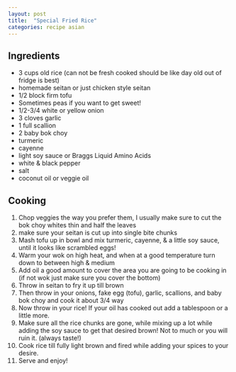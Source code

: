 ```yaml
---
layout: post
title:  "Special Fried Rice"
categories: recipe asian
---
```

## Ingredients

* 3 cups old rice (can not be fresh cooked should be like day old out of fridge is best)
* homemade seitan or just chicken style seitan
* 1/2 block firm tofu
* Sometimes peas if you want to get sweet!
* 1/2-3/4 white or yellow onion
* 3 cloves garlic
* 1 full scallion
* 2 baby bok choy
* turmeric
* cayenne
* light soy sauce or Braggs Liquid Amino Acids
* white & black pepper
* salt
* coconut oil or veggie oil


## Cooking

1. Chop veggies the way you prefer them, I usually make sure to cut the bok choy whites thin and half the leaves
2. make sure your seitan is cut up into single bite chunks
3. Mash tofu up in bowl and mix turmeric, cayenne, & a little soy sauce, until it looks like scrambled eggs!
4. Warm your wok on high heat, and when at a good temperature turn down to between high & medium
5. Add oil a good amount to cover the area you are going to be cooking in (if not wok just make sure you cover the bottom)
6. Throw in seitan to fry it up till brown
7. Then throw in your onions, fake egg (tofu), garlic, scallions, and baby bok choy and cook it about 3/4 way
8. Now throw in your rice! If your oil has cooked out add a tablespoon or a little more.
9. Make sure all the rice chunks are gone, while mixing up a lot while adding the soy sauce to get that desired brown! Not to much or you will ruin it. (always taste!)
10. Cook rice till fully light brown and fired while adding your spices to your desire.
11. Serve and enjoy!

